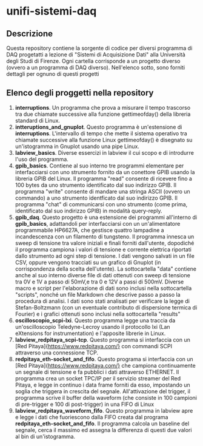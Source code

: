 # unifi-sistemi-daq

## Descrizione

Questa repository contiene la sorgente di codice per diversi programma di DAQ progetatti a lezione di "Sistemi di Acquisizione Dati" alla Università degli Studi di Firenze. Ogni cartella corrisponde a un progetto diverso (ovvero a un programma di DAQ diverso). Nell'elenco sotto, sono forniti dettagli per ognuno di questi progetti

## Elenco degli proggetti nella repository

1. **interruptions**. Un programma che prova a misurare il tempo trascorso tra due chiamate successive alla funzione gettimeofday() della libreria standard di Linux.
2. **intteruptions_and_gnuplot**. Questo programma è un'estensione di **interruptions**. L'intervallo di tempo che mette il sistema operativo tra chiamate successive alla funzione Linux gettimeofday() è disegnato su un'istogramma in Gnuplot usando una pipe Linux.
3. **labview_basics**. Diverse essercizi in labview il cui scopo e di introdurre l'uso del programma.
4. **gpib_basics**. Contiene al suo interno tre programmi elementare per interfacciarsi con uno strumento fornito da un conettore GPIB usando la libreria GPIB del Linux. Il programma "read" consente di ricevere fino a 100 bytes da uno strumento identificato dal suo indirizzo GPIB. Il programma "write" consente di mandare una stringa ASCII (ovvero un commando) a uno strumento identficato dal suo indirizzo GPIB. Il programma "chat" di communicarsi con uno strumento (come prima, identificato dal suo indirizzo GPIB) in modalità query-reply.
7. **gpib_daq**. Questo progetto è una estensione dei programmi all'interno di **gpib_basics**, adattandoli per interfacciarsi con un un'alimentatore programmabile HP6627A, che gestisce quattro lampadine a incandescenza con un filamento di tungsteno. Il programma innesca un sweep di tensione tra valore iniziali e finali forniti dall'utente, dopodiché il programma campiona i valori di tensione e corrente elettrica riportati dallo strumento ad ogni step di tensione. I dati vengono salvati in un file CSV, oppure vengono tracciati su un grafico di Gnuplot (in corrispondenza della scelta dell'utente). La sottocartella "data" contiene anche al suo interno diverse file di dati ottenuti con sweep di tensione tra 0V e 1V a passo di 50mV,e tra 0 e 12V a passi di 500mV. Diverse macro e script per l'elaborazione di dati sono inclusi nella sottocartella "scripts", nonché un file Markdown che descrive passo a passo la procedura di analisi. I dati sono stati analisati per verificare la legge di Stefan-Boltzmann (con un eventuale contributo di dispersione termica di Fourier) e i grafici ottenuti sono inclusi nella sottocartella "results"
10. **oscilloscopio_scpi-lxi**. Questo programma legge una traccia da un'oscilloscopio Teledyne-Lecroy usando il protocollo lxi (Lan eXtensions for instrumentation) e l'apposite librerie in Linux.
13. **labview_redpitaya_scpi-tcp**. Questo programma si interfaccia con un [Red Pitaya]{https://www.redpitaya.com/} con commandi SCPI attraverso una connessione TCP.
15. **redpitaya_eth-socket_and_fifo**. Questo programa si interfaccia con un [Red Pitaya]{https://www.redpitaya.com/} che campiona continuamente un segnale di tensione e fa pubblici i dati attraverso ETHERNET. Il programma crea un socket TPC/IP per il servizio streamer del Red Pitaya, e legge in continuo i data frame forniti da esso, impostando un soglia che triggera in crescita del segnale. All'attivazione del trigger, il programma scrive il buffer della waveform (che consiste in 100 campioni di pre-trigger e 100 di post-trigger) in una FIFO di Linux
16. **labview_redpitaya_waveform_fifo**. Questo programma in labview apre e legge i dati che fuoriescono dalla FIFO creata dal programa **redpitaya_eth-socket_and_fifo**. Il programma calcola un baseline del segnale, cerca il massimo ed assegna la differenza di questi due valori al bin di un'istogramma.
